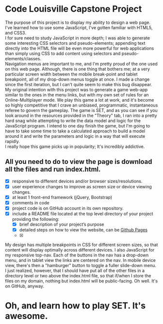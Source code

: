 # Code Louisville Capstone Project

The purpose of this project is to display my ability to design a web page. I've learned how to use some JavaScript, I've gotten familiar with HTML5, and CSS3.
<br>
I for sure need to study JavaScript in more depth; I was able to generate some interesting CSS selectors and pseudo-elements; appending text directly into the HTML file will be even more powerful for web applications than simply using CSS to add content using selectors and pseudo-elements/classes.
<br>
Navigation menus are important to me, and I'm pretty proud of the one used on this web page. Although, there is one thing that bothers me; at a very particular screen width between the mobile break-point and tablet breakpoint, all of my drop-down menus toggle at once. I made a change since the first iteration, but I can't quite seem to make this bug disappear.
<br>
My original intention with this project was to generate a game web-app similar to the ones in the menu links, but with my own set of rules for an Online-Multiplayer mode. We play this game a lot at work, and it's become so highly competitive that I crave an unbiased, programmatic, instantaneous referee to govern the gameplay. The game is SET, and as you can see if you look around in the resources provided in the "Theory" tab, I ran into a pretty hard snag while attempting to write the data model and logic for the JavaScript program. I intend to one day finish the game, but I'm going to have to take some time to take a calculated approach to build a model around it and write the parameters and logic in a way that will execute rapidly.
<br>
I really hope this game picks up in popularity; It's incredibly addictive.
<br>

## All you need to do to view the page is download all the files and run index.html.

- [x] responsive to different devices and/or browser sizes/resolutions.
- [x] user experience changes to improve as screen size or device viewing changes.
- [x] at least 1 front-end framework (jQuery, Bootstrap)
- [x] comments in code
- [x] project code is on GitHub account in its own repository.
- [x] include a README file located at the top level directory of your project providing the following:
    - [x] brief description of your project’s purpose
    - [x] detailed steps on how to view the website, can be [Github Pages]()
    - [x]


My design has multiple breakpoints in CSS for different screen sizes, so that content will display optimally across different devices. I also JavaScript for my responsive top-nav. Each of the buttons in the nav has a drop-down menu, and in tablet view the links are centered on the nav. In mobile device view, there's then a "hamburger" button to toggle a fuller slide-down menu.<br>
I just realized, however, that I should have put all of the other files in a directory level or two above the index.html file, so that if/when I store the files on my domain, nothing but index.html will be public-facing. Oh well. It's on GitHub, anyway.
# Oh, and learn how to play SET. It's awesome.